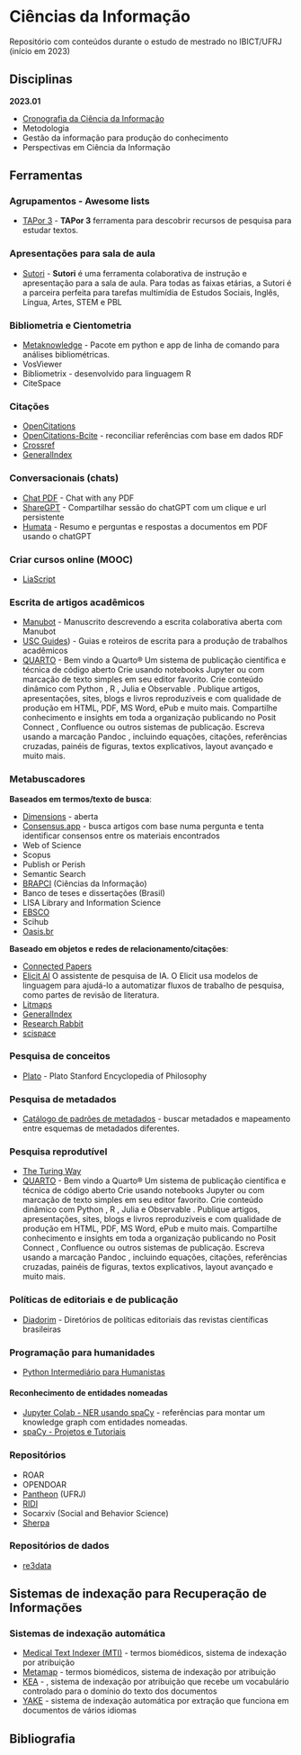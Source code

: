 # Ciências da Informação

Repositório com conteúdos durante o estudo de mestrado no IBICT/UFRJ (início em 2023)

## Disciplinas

**2023.01**

- [Cronografia da Ciência da Informação](/disciplinas/cronografia-da-ciencia-da-informacao.md)
- Metodologia
- Gestão da informação para produção do conhecimento
- Perspectivas em Ciência da Informação

## Ferramentas

### Agrupamentos - Awesome lists

- [TAPor 3](https://tapor.ca/home) - **TAPor 3** ferramenta para descobrir recursos de pesquisa para estudar textos.

### Apresentações para sala de aula

- [Sutori](https://www.sutori.com/en/) - **Sutori** é uma ferramenta colaborativa de instrução e apresentação para a sala de aula. Para todas as faixas etárias, a Sutori é a parceira perfeita para tarefas multimídia de Estudos Sociais, Inglês, Língua, Artes, STEM e PBL

### Bibliometria e Cientometria

- [Metaknowledge](https://metaknowledge.readthedocs.io/en/latest/) - Pacote em python e app de linha de comando para análises bibliométricas.
- VosViewer
- Bibliometrix - desenvolvido para linguagem R
- CiteSpace

### Citações

- [OpenCitations](https://opencitations.net/)
- [OpenCitations-Bcite](https://github.com/opencitations/bcite) - reconciliar referências com base em dados RDF
- [Crossref](https://www.crossref.org/)
- [GeneralIndex](https://archive.org/details/GeneralIndex)

### Conversacionais (chats)

- [Chat PDF](https://www.chatpdf.com/) - Chat with any PDF
- [ShareGPT](https://sharegpt.com/) - Compartilhar sessão do chatGPT com um clique e url persistente
- [Humata](https://humata.ai) - Resumo e perguntas e respostas a documentos em PDF usando o chatGPT 

### Criar cursos online (MOOC)

- [LiaScript](https://liascript.github.io/)


### Escrita de artigos acadêmicos

- [Manubot](https://greenelab.github.io/meta-review/) - Manuscrito descrevendo a escrita colaborativa aberta com Manubot
- [USC Guides](https://libguides.usc.edu/writingguide)) - Guias e roteiros de escrita para a produção de trabalhos acadêmicos
- [QUARTO](https://quarto.org/) - Bem vindo a Quarto® Um sistema de publicação científica e técnica de código aberto Crie usando notebooks Jupyter ou com marcação de texto simples em seu editor favorito. Crie conteúdo dinâmico com Python , R , Julia e Observable . Publique artigos, apresentações, sites, blogs e livros reproduzíveis e com qualidade de produção em HTML, PDF, MS Word, ePub e muito mais. Compartilhe conhecimento e insights em toda a organização publicando no Posit Connect , Confluence ou outros sistemas de publicação. Escreva usando a marcação Pandoc , incluindo equações, citações, referências cruzadas, painéis de figuras, textos explicativos, layout avançado e muito mais.

### Metabuscadores

**Baseados em termos/texto de busca**:

- [Dimensions](https://www.dimensions.ai) - aberta
- [Consensus.app](https://consensus.app/) - busca artigos com base numa pergunta e tenta identificar consensos entre os materiais encontrados
- Web of Science
- Scopus
- Publish or Perish
- Semantic Search
- [BRAPCI](https://brapci.inf.br) (Ciências da Informação)
- Banco de teses e dissertações (Brasil)
- LISA Library and Information Science
- [EBSCO](https://www.ebsco.com)
- Scihub
- [Oasis.br](https://oasisbr.ibict.br/)


**Baseado em objetos e redes de relacionamento/citações**:

- [Connected Papers](https://www.connectedpapers.com/)
- [Elicit AI](https://elicit.org) O assistente de pesquisa de IA. O Elicit usa modelos de linguagem para ajudá-lo a automatizar fluxos de trabalho de pesquisa, como partes de revisão de literatura.
- [Litmaps](https://app.litmaps.com/)
- [GeneralIndex](https://archive.org/details/GeneralIndex)
- [Research Rabbit](https://researchrabbitapp.com/home)
- [scispace](https://typeset.io/)

### Pesquisa de conceitos

- [Plato](https://plato.stanford.edu/) - Plato Stanford Encyclopedia of Philosophy

### Pesquisa de metadados

- [Catálogo de padrões de metadados](https://rdamsc.bath.ac.uk/) - buscar metadados e mapeamento entre esquemas de metadados diferentes.

### Pesquisa reprodutível

- [The Turing Way](https://the-turing-way.netlify.app/reproducible-research/reproducible-research.html)
- [QUARTO](https://quarto.org/) - Bem vindo a Quarto® Um sistema de publicação científica e técnica de código aberto Crie usando notebooks Jupyter ou com marcação de texto simples em seu editor favorito. Crie conteúdo dinâmico com Python , R , Julia e Observable . Publique artigos, apresentações, sites, blogs e livros reproduzíveis e com qualidade de produção em HTML, PDF, MS Word, ePub e muito mais. Compartilhe conhecimento e insights em toda a organização publicando no Posit Connect , Confluence ou outros sistemas de publicação. Escreva usando a marcação Pandoc , incluindo equações, citações, referências cruzadas, painéis de figuras, textos explicativos, layout avançado e muito mais.

### Políticas de editoriais e de publicação

- [Diadorim](https://diadorim.ibict.br/) - Diretórios de políticas editoriais das revistas científicas brasileiras

### Programação para humanidades

- [Python Intermediário para Humanistas](http://intermediate-python.pythonhumanities.com/intro.html)

#### Reconhecimento de entidades nomeadas

- [Jupyter Colab - NER usando spaCy](https://colab.research.google.com/github/DerwenAI/spaCy_tuTorial/blob/master/spaCy_tuTorial.ipynb#scrollTo=P1QL8o9BBFyv) - referências para montar um knowledge graph com entidades nomeadas.
- [spaCy - Projetos e Tutoriais](https://spacy.io/usage/projects)

### Repositórios

- ROAR
- OPENDOAR
- [Pantheon](https://pantheon.ufrj.br) (UFRJ)
- [RIDI](http://ridi.ibict.br)
- Socarxiv (Social and Behavior Science)
- [Sherpa](https://sherpa.ac.uk/)

### Repositórios de dados

- [re3data](https://re3data.org)


## Sistemas de indexação para Recuperação de Informações

### Sistemas de indexação automática

- [Medical Text Indexer (MTI)](https://ii.nlm.nih.qov/Interactive/MTI/mti.shtml) - termos biomédicos, sistema de indexação por atribuição
- [Metamap](https://metamap.nlm.nih.govl) - termos biomédicos, sistema de indexação por atribuição
- [KEA](http://community.nzdl.org/kea/_) - , sistema de indexação por atribuição que recebe um vocabulário controlado para o domínio do texto dos documentos
- [YAKE](http://yake.inesctec.ptl) - sistema de indexação automática por extração que funciona em documentos de vários idiomas

## Bibliografia 
